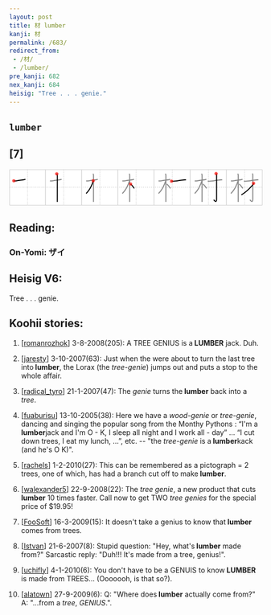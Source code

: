 ```yaml
---
layout: post
title: 材 lumber
kanji: 材
permalink: /683/
redirect_from:
 - /材/
 - /lumber/
pre_kanji: 682
nex_kanji: 684
heisig: "Tree . . . genie."
---
```


## `lumber`

## [7]

<div class="stroke"><img src="../images/E69D90.png" /></div>

## Reading:

### On-Yomi: ザイ

## Heisig V6:

Tree . . . genie.

## Koohii stories:

1) [<a href="http://kanji.koohii.com/profile/romanrozhok">romanrozhok</a>] 3-8-2008(205): A TREE GENIUS is a<strong> LUMBER</strong> jack. Duh.

2) [<a href="http://kanji.koohii.com/profile/jaresty">jaresty</a>] 3-10-2007(63): Just when the were about to turn the last tree into<strong> lumber</strong>, the Lorax (the <em>tree-genie</em>) jumps out and puts a stop to the whole affair.

3) [<a href="http://kanji.koohii.com/profile/radical_tyro">radical_tyro</a>] 21-1-2007(47): The <em>genie</em> turns the<strong> lumber</strong> back into a <em>tree</em>.

4) [<a href="http://kanji.koohii.com/profile/fuaburisu">fuaburisu</a>] 13-10-2005(38): Here we have a <em>wood-genie</em> or <em>tree-genie</em>, dancing and singing the popular song from the Monthy Pythons : “I&#039;m a<strong> lumber</strong>jack and I&#039;m O - K, I sleep all night and I work all - day” ... “I cut down trees, I eat my lunch, ...”, etc. -- &quot;the <em>tree-genie</em> is a<strong> lumber</strong>kack (and he&#039;s O K)&quot;.

5) [<a href="http://kanji.koohii.com/profile/rachels">rachels</a>] 1-2-2010(27): This can be remembered as a pictograph = 2 trees, one of which, has had a branch cut off to make<strong> lumber</strong>.

6) [<a href="http://kanji.koohii.com/profile/walexander5">walexander5</a>] 22-9-2008(22): The <em>tree</em> <em>genie</em>, a new product that cuts<strong> lumber</strong> 10 times faster. Call now to get TWO <em>tree genies</em> for the special price of $19.95!

7) [<a href="http://kanji.koohii.com/profile/FooSoft">FooSoft</a>] 16-3-2009(15): It doesn&#039;t take a genius to know that<strong> lumber</strong> comes from trees.

8) [<a href="http://kanji.koohii.com/profile/Istvan">Istvan</a>] 21-6-2007(8): Stupid question: &quot;Hey, what&#039;s<strong> lumber</strong> made from?&quot; Sarcastic reply: &quot;Duh!!! It&#039;s made from a tree, genius!&quot;.

9) [<a href="http://kanji.koohii.com/profile/uchifly">uchifly</a>] 4-1-2010(6): You don&#039;t have to be a GENUIS to know<strong> LUMBER</strong> is made from TREES... (Ooooooh, is that so?).

10) [<a href="http://kanji.koohii.com/profile/alatown">alatown</a>] 27-9-2009(6): Q: &quot;Where does<strong> lumber</strong> actually come from?&quot; A: &quot;...from a <em>tree</em>, <em>GENIUS</em>.&quot;.
